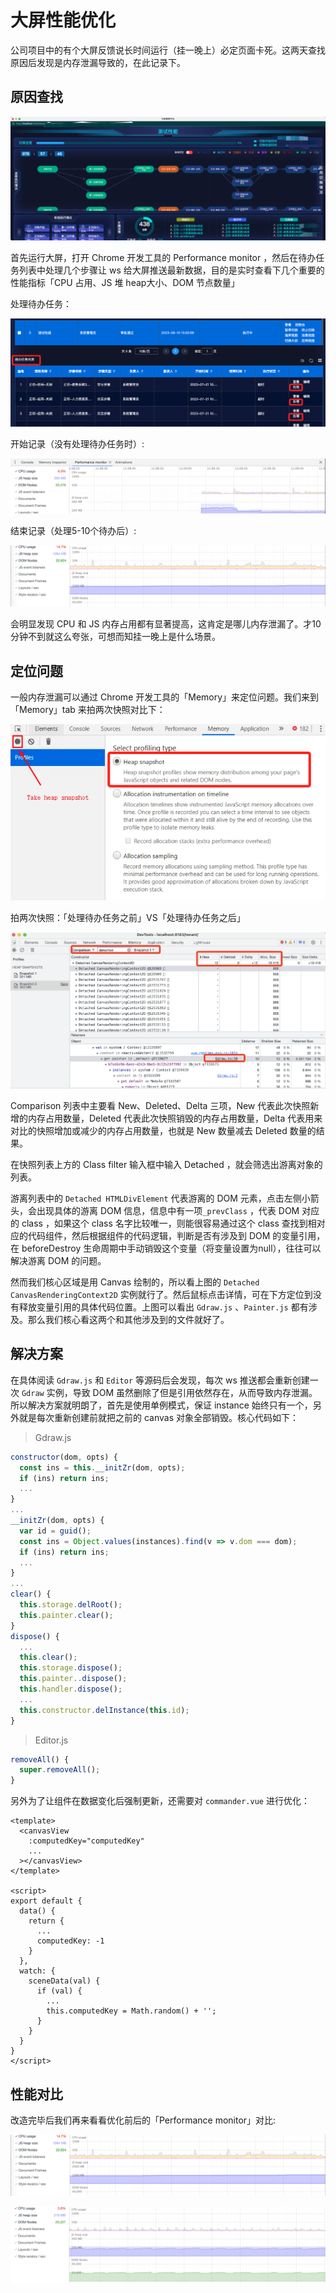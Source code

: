 # 大屏性能优化

公司项目中的有个大屏反馈说长时间运行（挂一晚上）必定页面卡死。这两天查找原因后发现是内存泄漏导致的，在此记录下。

## 原因查找

![大屏截图](/assets/大屏性能优化/bigscreen-page.png)

首先运行大屏，打开 Chrome 开发工具的 Performance monitor ，然后在待办任务列表中处理几个步骤让 ws 给大屏推送最新数据，目的是实时查看下几个重要的性能指标「CPU 占用、JS 堆 heap大小、DOM 节点数量」

处理待办任务：

![deal-todo-list](/assets/大屏性能优化/deal-todo-list.png)

开始记录（没有处理待办任务时）:

![performance-monitor 开始记录](/assets/大屏性能优化/performance-monitor-shotscreen-start.jpg)

结束记录（处理5-10个待办后）:

![performance-monitor 结束记录](/assets/大屏性能优化/performance-monitor-shotscreen-end.jpg)

会明显发现 CPU 和 JS 内存占用都有显著提高，这肯定是哪儿内存泄漏了。才10分钟不到就这么夸张，可想而知挂一晚上是什么场景。

## 定位问题

一般内存泄漏可以通过 Chrome 开发工具的「Memory」来定位问题。我们来到「Memory」tab 来拍两次快照对比下：

![开始记录memory](/assets/大屏性能优化/start-memory.png)

拍两次快照：「处理待办任务之前」VS「处理待办任务之后」

![内存快照对比](/assets/大屏性能优化/memory-diff.png)

Comparison 列表中主要看 New、Deleted、Delta 三项，New 代表此次快照新增的内存占用数量，Deleted 代表此次快照销毁的内存占用数量，Delta 代表用来对比的快照增加或减少的内存占用数量，也就是 New 数量减去 Deleted 数量的结果。

在快照列表上方的 Class filter 输入框中输入 Detached ，就会筛选出游离对象的列表。

游离列表中的 `Detached HTMLDivElement` 代表游离的 DOM 元素，点击左侧小箭头，会出现具体的游离 DOM 信息，信息中有一项`_prevClass` ，代表 DOM 对应的 class ，如果这个 class 名字比较唯一，则能很容易通过这个 class 查找到相对应的代码组件，然后根据组件的代码逻辑，判断是否有涉及到 DOM 的变量引用，在 beforeDestroy 生命周期中手动销毁这个变量（将变量设置为null），往往可以解决游离 DOM 的问题。

然而我们核心区域是用 Canvas 绘制的，所以看上图的 `Detached CanvasRenderingContext2D` 实例就行了。然后鼠标点击详情，可在下方定位到没有释放变量引用的具体代码位置。上图可以看出 `Gdraw.js` 、`Painter.js` 都有涉及。那么我们核心看这两个和其他涉及到的文件就好了。

## 解决方案

在具体阅读 `Gdraw.js` 和 `Editor` 等源码后会发现，每次 ws 推送都会重新创建一次 `Gdraw` 实例，导致 DOM 虽然删除了但是引用依然存在，从而导致内存泄漏。所以解决方案就明朗了，首先是使用单例模式，保证 instance 始终只有一个，另外就是每次重新创建前就把之前的 canvas 对象全部销毁。核心代码如下：

> Gdraw.js

```js
constructor(dom, opts) {
  const ins = this.__initZr(dom, opts);
  if (ins) return ins;
  ...
}
...
__initZr(dom, opts) {
  var id = guid();
  const ins = Object.values(instances).find(v => v.dom === dom);
  if (ins) return ins;
  ...
}
...
clear() {
  this.storage.delRoot();
  this.painter.clear();
}
dispose() {
  ...
  this.clear();
  this.storage.dispose();
  this.painter..dispose();
  this.handler.dispose();
  ...
  this.constructor.delInstance(this.id);
}
```

> Editor.js

```js
removeAll() {
  super.removeAll();
}
```

另外为了让组件在数据变化后强制更新，还需要对 `commander.vue` 进行优化：

```vue
<template>
  <canvasView
    :computedKey="computedKey"
    ...
  ></canvasView>
</template>

<script>
export default {
  data() {
    return {
      ...
      computedKey: -1
    }
  },
  watch: {
    sceneData(val) {
      if (val) {
        ...
        this.computedKey = Math.random() + '';
      }
    }
  }
}
</script>
```

## 性能对比

改造完毕后我们再来看看优化前后的「Performance monitor」对比:

![改造前](/assets/大屏性能优化/performance-monitor-shotscreen-end.jpg)

![awesome](/assets/大屏性能优化/performance-monitor-awesome.png)
